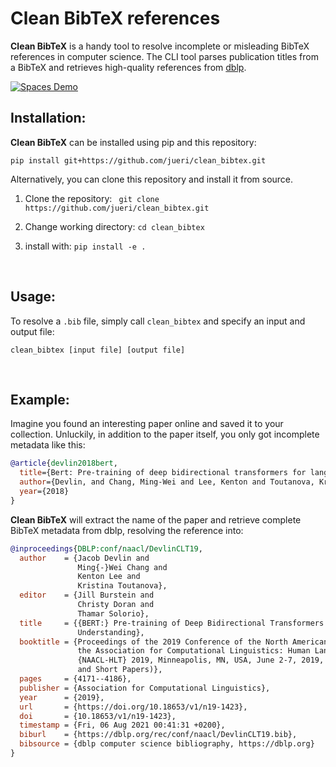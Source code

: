 # Clean BibTeX references
**Clean BibTeX** is a handy tool to resolve incomplete or misleading BibTeX references in computer science.
The CLI tool parses publication titles from a BibTeX and retrieves high-quality references from [dblp](https://dblp.uni-trier.de/).

<a href="https://huggingface.co/spaces/jueri/clean_bibtex"><img alt="Spaces Demo" src="https://img.shields.io/badge/-🤗 -Spaces-yellow?style=for-the-badge"></a>
<br>

## Installation:
**Clean BibTeX** can be installed using pip and this repository:
```
pip install git+https://github.com/jueri/clean_bibtex.git
```

Alternatively, you can clone this repository and install it from source.
1. Clone the repository:
` git clone https://github.com/jueri/clean_bibtex.git`

2. Change working directory:
`cd clean_bibtex`

3. install with:
`pip install -e .`

<br>

## Usage:
To resolve a `.bib` file, simply call `clean_bibtex` and specify an input and output file:
```
clean_bibtex [input file] [output file]
```
<br>

## Example:
Imagine you found an interesting paper online and saved it to your collection. Unluckily, in addition to the paper itself, you only got incomplete metadata like this:
```BibTeX
@article{devlin2018bert,
  title={Bert: Pre-training of deep bidirectional transformers for language understanding},
  author={Devlin, and Chang, Ming-Wei and Lee, Kenton and Toutanova, Kristina},
  year={2018}
}
```

**Clean BibTeX** will extract the name of the paper and retrieve complete BibTeX metadata from dblp, resolving the reference into:

```BibTeX
@inproceedings{DBLP:conf/naacl/DevlinCLT19,
  author    = {Jacob Devlin and
               Ming{-}Wei Chang and
               Kenton Lee and
               Kristina Toutanova},
  editor    = {Jill Burstein and
               Christy Doran and
               Thamar Solorio},
  title     = {{BERT:} Pre-training of Deep Bidirectional Transformers for Language
               Understanding},
  booktitle = {Proceedings of the 2019 Conference of the North American Chapter of
               the Association for Computational Linguistics: Human Language Technologies,
               {NAACL-HLT} 2019, Minneapolis, MN, USA, June 2-7, 2019, Volume 1 (Long
               and Short Papers)},
  pages     = {4171--4186},
  publisher = {Association for Computational Linguistics},
  year      = {2019},
  url       = {https://doi.org/10.18653/v1/n19-1423},
  doi       = {10.18653/v1/n19-1423},
  timestamp = {Fri, 06 Aug 2021 00:41:31 +0200},
  biburl    = {https://dblp.org/rec/conf/naacl/DevlinCLT19.bib},
  bibsource = {dblp computer science bibliography, https://dblp.org}
}

```
